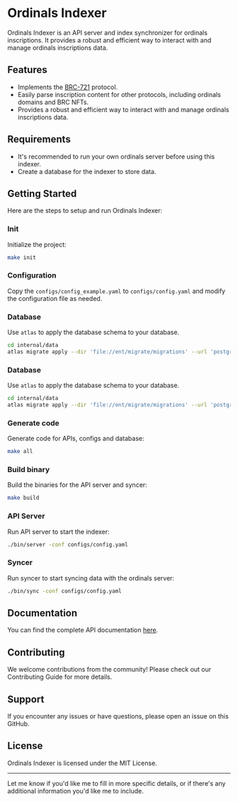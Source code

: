 # Ordinals Indexer

Ordinals Indexer is an API server and index synchronizer for ordinals inscriptions. It provides a robust and efficient way to interact with and manage ordinals inscriptions data.

## Features

- Implements the [BRC-721](https://github.com/adshao/brc-721) protocol.
- Easily parse inscription content for other protocols, including ordinals domains and BRC NFTs.
- Provides a robust and efficient way to interact with and manage ordinals inscriptions data.

## Requirements

- It's recommended to run your own ordinals server before using this indexer.
- Create a database for the indexer to store data.

## Getting Started

Here are the steps to setup and run Ordinals Indexer:

### Init

Initialize the project:

```bash
make init
```

### Configuration

Copy the `configs/config_example.yaml` to `configs/config.yaml` and modify the configuration file as needed.

### Database

Use `atlas` to apply the database schema to your database.

```bash
cd internal/data
atlas migrate apply --dir 'file://ent/migrate/migrations' --url 'postgres://test:test@localhost:5432/test'
```

### Database

Use `atlas` to apply the database schema to your database.

```bash
cd internal/data
atlas migrate apply --dir 'file://ent/migrate/migrations' --url 'postgres://test:test@127.0.0.1/test'
```

### Generate code

Generate code for APIs, configs and database:

```bash
make all
```

### Build binary

Build the binaries for the API server and syncer:

```bash
make build
```

### API Server

Run API server to start the indexer:

```bash
./bin/server -conf configs/config.yaml
```

### Syncer

Run syncer to start syncing data with the ordinals server:

```bash
./bin/sync -conf configs/config.yaml
```

## Documentation

You can find the complete API documentation [here](https://petstore.swagger.io/?url=https://raw.githubusercontent.com/adshao/ordinals-indexer/main/openapi.yaml#/).

## Contributing

We welcome contributions from the community! Please check out our Contributing Guide for more details.

## Support

If you encounter any issues or have questions, please open an issue on this GitHub.

## License

Ordinals Indexer is licensed under the MIT License.

---
Let me know if you'd like me to fill in more specific details, or if there's any additional information you'd like me to include.
